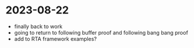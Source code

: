 # 2023-08-22

- finally back to work
- going to return to following buffer proof and following bang bang proof
- add to RTA framework examples?
